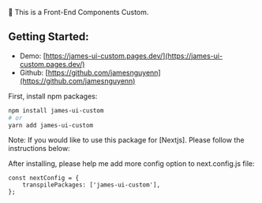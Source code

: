 🤖 This is a Front-End Components Custom.

## Getting Started:

-   Demo: [https://james-ui-custom.pages.dev/](https://james-ui-custom.pages.dev/)
-   Github: [https://github.com/jamesnguyenn](https://github.com/jamesnguyenn)

First, install npm packages:

```bash
npm install james-ui-custom
# or
yarn add james-ui-custom
```

Note: If you would like to use this package for [Nextjs]. Please follow the instructions below:

After installing, please help me add more config option to next.config.js file:</br>

```
const nextConfig = {
    transpilePackages: ['james-ui-custom'],
};
```
